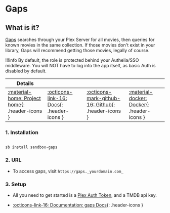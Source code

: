 # Gaps

## What is it?

[Gaps](https://github.com/JasonHHouse/gaps) searches through your Plex Server for all movies, then queries for known movies in the same collection. If those movies don't exist in your library, Gaps will recommend getting those movies, legally of course.

!!!info
    By default, the role is protected behind your Authelia/SSO middleware. You will NOT have to log into the app itself, as basic Auth is disabled by default.

| Details     |             |             |             |
|-------------|-------------|-------------|-------------|
| [:material-home: Project home](https://github.com/JasonHHouse/gaps){: .header-icons } | [:octicons-link-16: Docs](https://github.com/JasonHHouse/gaps#-usage-){: .header-icons } | [:octicons-mark-github-16: Github](https://github.com/JasonHHouse/gaps){: .header-icons } | [:material-docker: Docker](https://hub.docker.com/r/housewrecker/gaps){: .header-icons }|

### 1. Installation

``` shell

sb install sandbox-gaps

```

### 2. URL

- To access gaps, visit `https://gaps._yourdomain.com_`

### 3. Setup

- All you need to get started is a [Plex Auth Token](../../reference/plex_auth_token.md#saltbox-role), and a TMDB api key.

- [:octicons-link-16: Documentation: gaps Docs](https://github.com/JasonHHouse/gaps#-usage-){: .header-icons }
